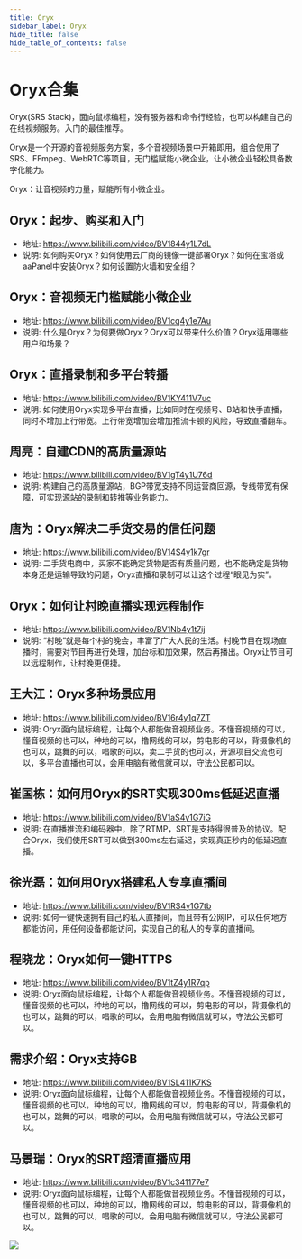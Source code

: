 ```yaml
---
title: Oryx
sidebar_label: Oryx
hide_title: false
hide_table_of_contents: false
---
```


# Oryx合集

Oryx(SRS Stack)，面向鼠标编程，没有服务器和命令行经验，也可以构建自己的在线视频服务。入门的最佳推荐。

Oryx是一个开源的音视频服务方案，多个音视频场景中开箱即用，组合使用了SRS、FFmpeg、WebRTC等项目，无门槛赋能小微企业，让小微企业轻松具备数字化能力。

Oryx：让音视频的力量，赋能所有小微企业。

## Oryx：起步、购买和入门
* 地址: https://www.bilibili.com/video/BV1844y1L7dL
* 说明: 如何购买Oryx？如何使用云厂商的镜像一键部署Oryx？如何在宝塔或aaPanel中安装Oryx？如何设置防火墙和安全组？

## Oryx：音视频无门槛赋能小微企业
* 地址: https://www.bilibili.com/video/BV1cq4y1e7Au
* 说明: 什么是Oryx？为何要做Oryx？Oryx可以带来什么价值？Oryx适用哪些用户和场景？

## Oryx：直播录制和多平台转播
* 地址: https://www.bilibili.com/video/BV1KY411V7uc
* 说明: 如何使用Oryx实现多平台直播，比如同时在视频号、B站和快手直播，同时不增加上行带宽。上行带宽增加会增加推流卡顿的风险，导致直播翻车。

## 周亮：自建CDN的高质量源站
* 地址: https://www.bilibili.com/video/BV1gT4y1U76d
* 说明: 构建自己的高质量源站，BGP带宽支持不同运营商回源，专线带宽有保障，可实现源站的录制和转推等业务能力。  

## 唐为：Oryx解决二手货交易的信任问题
* 地址: https://www.bilibili.com/video/BV14S4y1k7gr
* 说明: 二手货电商中，买家不能确定货物是否有质量问题，也不能确定是货物本身还是运输导致的问题，Oryx直播和录制可以让这个过程“眼见为实”。

## Oryx：如何让村晚直播实现远程制作
* 地址: https://www.bilibili.com/video/BV1Nb4y1t7ij
* 说明: “村晚”就是每个村的晚会，丰富了广大人民的生活。村晚节目在现场直播时，需要对节目再进行处理，加台标和加效果，然后再播出。Oryx让节目可以远程制作，让村晚更便捷。      
    
## 王大江：Oryx多种场景应用
* 地址: https://www.bilibili.com/video/BV16r4y1q7ZT
* 说明: Oryx面向鼠标编程，让每个人都能做音视频业务。不懂音视频的可以，懂音视频的也可以，种地的可以，撸网线的可以，剪电影的可以，背摄像机的也可以，跳舞的可以，唱歌的可以，卖二手货的也可以，开源项目交流也可以，多平台直播也可以，会用电脑有微信就可以，守法公民都可以。    
      
## 崔国栋：如何用Oryx的SRT实现300ms低延迟直播
* 地址: https://www.bilibili.com/video/BV1aS4y1G7iG
* 说明: 在直播推流和编码器中，除了RTMP，SRT是支持得很普及的协议。配合Oryx，我们使用SRT可以做到300ms左右延迟，实现真正秒内的低延迟直播。

## 徐光磊：如何用Oryx搭建私人专享直播间
* 地址: https://www.bilibili.com/video/BV1RS4y1G7tb
* 说明: 如何一键快速拥有自己的私人直播间，而且带有公网IP，可以任何地方都能访问，用任何设备都能访问，实现自己的私人的专享的直播间。

## 程晓龙：Oryx如何一键HTTPS
* 地址: https://www.bilibili.com/video/BV1tZ4y1R7qp
* 说明: Oryx面向鼠标编程，让每个人都能做音视频业务。不懂音视频的可以，懂音视频的也可以，种地的可以，撸网线的可以，剪电影的可以，背摄像机的也可以，跳舞的可以，唱歌的可以，会用电脑有微信就可以，守法公民都可以。
     
## 需求介绍：Oryx支持GB
* 地址: https://www.bilibili.com/video/BV1SL411K7KS
* 说明: Oryx面向鼠标编程，让每个人都能做音视频业务。不懂音视频的可以，懂音视频的也可以，种地的可以，撸网线的可以，剪电影的可以，背摄像机的也可以，跳舞的可以，唱歌的可以，会用电脑有微信就可以，守法公民都可以。

## 马景瑞：Oryx的SRT超清直播应用
* 地址: https://www.bilibili.com/video/BV1c341177e7
* 说明: Oryx面向鼠标编程，让每个人都能做音视频业务。不懂音视频的可以，懂音视频的也可以，种地的可以，撸网线的可以，剪电影的可以，背摄像机的也可以，跳舞的可以，唱歌的可以，会用电脑有微信就可以，守法公民都可以。

![](https://ossrs.net/gif/v1/sls.gif?site=ossrs.net&path=/lts/tutorial/zh/v4/srs-stack)



